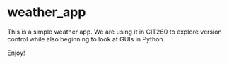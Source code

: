 # weather_app

This is a simple weather app. We are using it in CIT260 to explore version control while also beginning to look at GUIs in Python. 

Enjoy!

